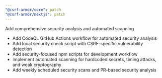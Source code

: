 ```yaml
---
"@csrf-armor/core": patch
"@csrf-armor/nextjs": patch
---
```


Add comprehensive security analysis and automated scanning

- Add CodeQL GitHub Actions workflow for automated security analysis
- Add local security check script with CSRF-specific vulnerability detection
- Add security-focused npm scripts for development workflow
- Implement automated scanning for hardcoded secrets, timing attacks, and weak cryptography
- Add weekly scheduled security scans and PR-based security analysis
